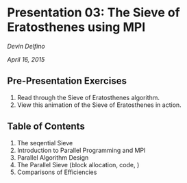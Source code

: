 Presentation 03: The Sieve of Eratosthenes using MPI
====================================================
*Devin Delfino*

*April 16, 2015*

Pre-Presentation Exercises
--------------------------
1. Read through the Sieve of Eratosthenes algorithm.
2. View this animation of the Sieve of Eratosthenes in action.


Table of Contents
-----------------
1. The seqential Sieve
2. Introduction to Parallel Programming and MPI
3. Parallel Algorithm Design
4. The Parallel Sieve (block allocation, code, )
5. Comparisons of Efficiencies